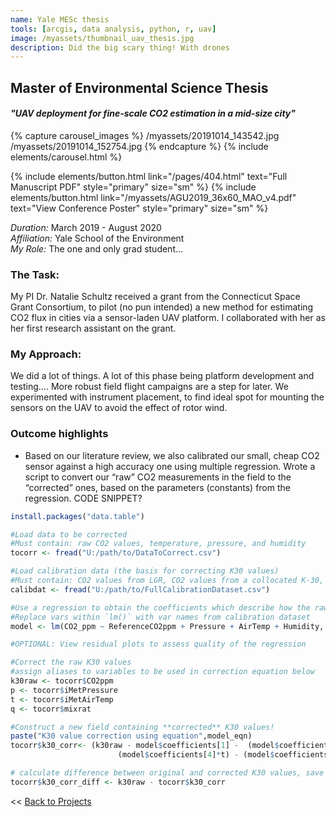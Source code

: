 ```yaml
---
name: Yale MESc thesis
tools: [arcgis, data analysis, python, r, uav]
image: /myassets/thumbnail_uav_thesis.jpg
description: Did the big scary thing! With drones
---
```


## Master of Environmental Science Thesis ##
#### *"UAV deployment for fine-scale CO2 estimation in a mid-size city"* 

{% capture carousel_images %}
/myassets/20191014_143542.jpg
/myassets/20191014_152754.jpg
{% endcapture %}
{% include elements/carousel.html %}

{% include elements/button.html link="/pages/404.html" text="Full Manuscript PDF" style="primary" size="sm" %}
{% include elements/button.html link="/myassets/AGU2019_36x60_MAO_v4.pdf" text="View Conference Poster" style="primary" size="sm" %}

*Duration:* March 2019 - August 2020  
*Affiliation:* Yale School of the Environment  
*My Role:* The one and only grad student...  

### The Task:

My PI Dr. Natalie Schultz received a grant from the Connecticut Space Grant Consortium, to pilot (no pun intended) a new method for estimating CO2 flux in cities via a sensor-laden UAV platform. I collaborated with her as her first research assistant on the grant. 

### My Approach:

We did a lot of things. A lot of this phase being platform development and testing…. More robust field flight campaigns are a step for later.
We experimented with instrument placement, to find ideal spot for mounting the sensors on the UAV to avoid the effect of rotor wind. 

### Outcome highlights
* Based on our literature review, we also calibrated our small, cheap CO2 sensor against a high accuracy one using multiple regression. Wrote a script to convert our “raw” CO2 measurements in the field to the “corrected” ones, based on the parameters (constants) from the regression. CODE SNIPPET?  

```r
install.packages("data.table")

#Load data to be corrected 
#Must contain: raw CO2 values, temperature, pressure, and humidity
tocorr <- fread("U:/path/to/DataToCorrect.csv")

#Load calibration data (the basis for correcting K30 values)
#Must contain: CO2 values from LGR, CO2 values from a collocated K-30, temp, pressure, and humid from a collocated biomet sensor
calibdat <- fread("U:/path/to/FullCalibrationDataset.csv")

#Use a regression to obtain the coefficients which describe how the raw K30 values relate to the LGR's "true" CO2 values
#Replace vars within `lm()` with var names from calibration dataset
model <- lm(CO2_ppm ~ ReferenceCO2ppm + Pressure + AirTemp + Humidity, data=calibdat)

#OPTIONAL: View residual plots to assess quality of the regression

#Correct the raw K30 values
#assign aliases to variables to be used in correction equation below
k30raw <- tocorr$CO2ppm
p <- tocorr$iMetPressure
t <- tocorr$iMetAirTemp
q <- tocorr$mixrat

#Construct a new field containing **corrected** K30 values!
paste("K30 value correction using equation",model_eqn)
tocorr$k30_corr<- (k30raw - model$coefficients[1] -  (model$coefficients[3]*p) - 
                        (model$coefficients[4]*t) - (model$coefficients[5]*q)) / model$coefficients[2]

# calculate difference between original and corrected K30 values, save result to new field
tocorr$k30_corr_diff <- k30raw - tocorr$k30_corr

```

<< [Back to Projects](/projects/)
